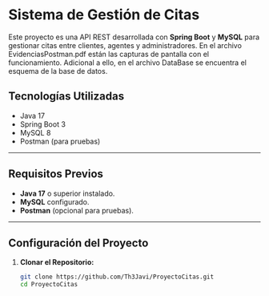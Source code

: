# Sistema de Gestión de Citas

Este proyecto es una API REST desarrollada con **Spring Boot** y **MySQL** para gestionar citas entre clientes, agentes y administradores.
En el archivo EvidenciasPostman.pdf están las capturas de pantalla con el funcionamiento.
Adicional a ello, en el archivo DataBase se encuentra el esquema de la base de datos.

## **Tecnologías Utilizadas**
- Java 17
- Spring Boot 3
- MySQL 8
- Postman (para pruebas)

---

## **Requisitos Previos**
- **Java 17** o superior instalado.
- **MySQL** configurado.
- **Postman** (opcional para pruebas).

---

## **Configuración del Proyecto**

1. **Clonar el Repositorio:**
   ```bash
   git clone https://github.com/Th3Javi/ProyectoCitas.git
   cd ProyectoCitas
